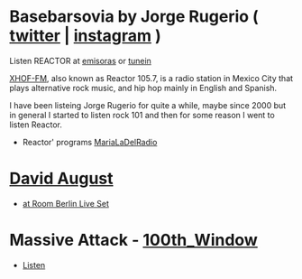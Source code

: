 


# Basebarsovia by Jorge Rugerio ( [twitter](https://twitter.com/jrugerio) | [instagram](https://www.instagram.com/jrugeriomx/) )

Listen REACTOR at [emisoras](http://www.emisoras.com.mx/#reactor) or
[tunein](https://tunein.com/radio/Reactor-FM-1057-s24573/)

[XHOF-FM](https://en.wikipedia.org/wiki/XHOF-FM), also known as Reactor 105.7,
is a radio station in Mexico City that plays alternative rock music, and hip
hop mainly in English and Spanish.

I have been listeing Jorge Rugerio for quite a while, maybe since 2000 but
in general I started to listen rock 101 and then for some reason I went to
listen Reactor.

* Reactor' programs
  [MariaLaDelRadio](https://twitter.com/marialadelradio)

# [David August](https://www.residentadvisor.net/dj/davidaugust)
* [at Room Berlin Live Set](https://www.youtube.com/watch?v=mRfwdJx0NDE)

# Massive Attack - [100th_Window](https://en.wikipedia.org/wiki/100th_Window)
* [Listen](https://www.youtube.com/watch?v=rhXuCz6gBUQ)
